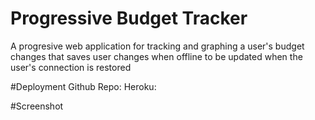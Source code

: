 # Progressive Budget Tracker
A progresive web application for tracking and graphing a user's budget changes that saves user changes when offline to be updated when the user's connection is restored

#Deployment
Github Repo:
Heroku:

#Screenshot
